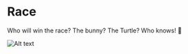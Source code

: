 # Race
Who will win the race? The bunny? The Turtle? Who knows! 😬

![Alt text]("Race/blob/main/ezgif.com-gif-maker.gif" "Preview")
